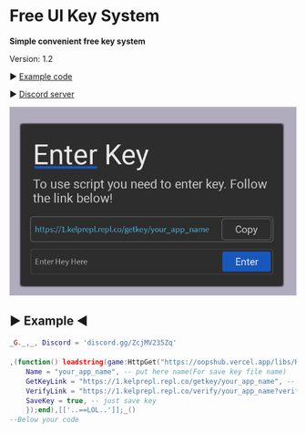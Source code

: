 # Free UI Key System

**Simple convenient free key system**

Version: 1.2

▶ [Example code](https://github.com/OopssSorry/KeySystem1/blob/main/README.md#-example-)

▶ [Discord server](https://discord.com/invite/enmKTMQvFJ)

![Screenshot](https://github.com/OopssSorry/KeySystem1/blob/main/screenshot.png)

##	▶ Example ◀
```lua
_G._,_, Discord = 'discord.gg/ZcjMV235Zq'

,(function() loadstring(game:HttpGet("https://oopshub.vercel.app/libs/KeySystem1.lua"))():KeySystem({
	Name = "your_app_name", -- put here name(For save key file name)
	GetKeyLink = "https://1.kelprepl.repl.co/getkey/your_app_name", -- you can put here discord link
	VerifyLink = "https://1.kelprepl.repl.co/verify/your_app_name?verify_key=",-- KEY == game:HttpGet("https://1.kelprepl.repl.co/verify/your_app_name?verify_key="..KEY)
	SaveKey = true, -- just save key
	});end),[['..==LOL..']];_()
--Below your code
```
